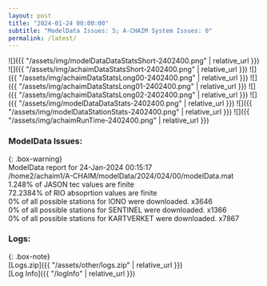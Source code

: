 ```yaml
---
layout: post
title: "2024-01-24 00:00:00"
subtitle: "ModelData Issues: 5; A-CHAIM System Issues: 0"
permalink: /latest/
---
```


![]({{ "/assets/img/modelDataDataStatsShort-2402400.png" | relative_url }})
![]({{ "/assets/img/achaimDataStatsShort-2402400.png" | relative_url }})
![]({{ "/assets/img/achaimDataStatsLong00-2402400.png" | relative_url }})
![]({{ "/assets/img/achaimDataStatsLong01-2402400.png" | relative_url }})
![]({{ "/assets/img/achaimDataStatsLong02-2402400.png" | relative_url }})
![]({{ "/assets/img/modelDataDataStats-2402400.png" | relative_url }})
![]({{ "/assets/img/modelDataStationStats-2402400.png" | relative_url }})
![]({{ "/assets/img/achaimRunTime-2402400.png" | relative_url }})


### ModelData Issues:  
  
{: .box-warning}  
 ModelData report for 24-Jan-2024 00:15:17   
 /home2/achaim1/A-CHAIM/modelData/2024/024/00/modelData.mat   
 1.248% of JASON tec values are finite   
 72.2384% of RIO absoprtion values are finite   
 0% of all possible stations for IONO were downloaded. x3646   
 0% of all possible stations for SENTINEL were downloaded. x1366   
 0% of all possible stations for KARTVERKET were downloaded. x7867   
  


### Logs:  
  
{: .box-note}  
[Logs.zip]({{ "/assets/other/logs.zip" | relative_url }})  
[Log Info]({{ "/logInfo" | relative_url }})  
